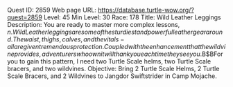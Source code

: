 Quest ID: 2859
Web page URL: https://database.turtle-wow.org/?quest=2859
Level: 45
Min Level: 30
Race: 178
Title: Wild Leather Leggings
Description: You are ready to master more complex lessons, $n.Wild Leather leggings are some of the sturdiest and powerful leather gear around.The waist, thighs, calves, and the vitals - all are given tremendous protection.Coupled with the enhancement that the wildvine provides, adventurers who own it will thank you each time they see you.$B$BFor you to gain this pattern, I need two Turtle Scale helms, two Turtle Scale bracers, and two wildvines.
Objective: Bring 2 Turtle Scale Helms, 2 Turtle Scale Bracers, and 2 Wildvines to Jangdor Swiftstrider in Camp Mojache.
